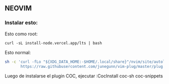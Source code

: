 ## NEOVIM

### Instalar esto:

Esto como root:
```
curl -sL install-node.vercel.app/lts | bash
````

Esto normal:
```sh
sh -c 'curl -fLo "${XDG_DATA_HOME:-$HOME/.local/share}"/nvim/site/autoload/plug.vim --create-dirs \
       https://raw.githubusercontent.com/junegunn/vim-plug/master/plug.vim'
````

Luego de instalarse el plugin COC, ejecutar :CocInstall coc-sh coc-snippets
